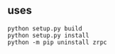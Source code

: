 



## uses 
``` shell
python setup.py build
python setup.py install
python -m pip uninstall zrpc
```